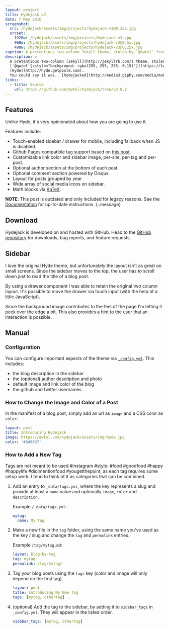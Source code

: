 ```yaml
---
layout: project
title: Hydejack v3
date: 7 May 2016
screenshot:
  src: /hydejack/assets/img/projects/hydejack-v3@0,25x.jpg
  srcset:
    1920w: /hydejack/assets/img/projects/hydejack-v3.jpg
    960w: /hydejack/assets/img/projects/hydejack-v3@0,5x.jpg
    480w: /hydejack/assets/img/projects/hydejack-v3@0,25x.jpg
caption: A pretentious two-column Jekyll theme, stolen by `@qwtel` from Hyde.
description: >
  A pretentious two-column [Jekyll](http://jekyllrb.com/) theme, stolen by
  [`@qwtel`{:style="background: rgba(255, 255, 255, 0.15)"}](https://twitter.com/qwtel) from
  [Hyde](http://hyde.getpoole.com).
  You could say it was.. [hydejacked](http://media3.giphy.com/media/makedRIckZBW8/giphy.gif).
links:
  - title: Source
    url: https://github.com/qwtel/hydejack/tree/v3.0.2
---
```


## Features
Unlike Hyde, it's very opinionated about how you are going to use it.

Features include:

* Touch-enabled sidebar / drawer for mobile, including fallback when JS is disabled.
* Github Pages compatible tag support based on [this post][tag].
* Customizable link color and sidebar image, per-site, per-tag and per-post.
* Optional author section at the bottom of each post.
* Optional comment section powered by Disqus.
* Layout for posts grouped by year
* Wide array of social media icons on sidebar.
* Math blocks via [KaTeX](https://khan.github.io/KaTeX/).

**NOTE**: This post is outdated and only included for legacy reasons.
See the [Documentation](https://qwtel.com/hydejack/docs/6.4.0/) for up-to-date instructions.
{:.message}

## Download
Hydejack is developed on and hosted with GitHub. Head to the [GitHub repository](https://github.com/qwtel/hydejack) for downloads, bug reports, and feature requests.

## Sidebar
I love the original Hyde theme, but unfortunately the layout isn't as great on small screens.
Since the sidebar moves to the top, the user has to scroll down just to read the title of a blog post.

By using a drawer component I was able to retain the original two column layout. It's possible to move the drawer via touch input (with the help of a little JavaScript).

Since the background image contributes to the feel of the page I'm letting it peek over the edge a bit. This also provides a hint to the user that an interaction is possible.

## Manual

### Configuration
You can configure important aspects of the theme via [`_config.yml`](https://github.com/qwtel/hydejack/blob/v3/_config.yml). This includes:

* the blog description in the sidebar
* the (optional) author description and photo
* default image and link color of the blog
* the github and twitter usernames

### How to Change the Image and Color of a Post
In the manifest of a blog post, simply add an url as `image` and a CSS color as `color`:

~~~yml
layout: post
title: Introducing Hydejack
image: https://qwtel.com/hydejack/assets/img/hyde.jpg
color: '#949667'
~~~

### How to Add a New Tag
Tags are not meant to be used #instagram #style: #food #goodfood #happy #happylife #didimentionfood #yougetthepoint, as each tag requires some setup work. I tend to think of it as categories that can be combined.

1.  Add an entry to `_data/tags.yml`, where the key represents a slug and provide at least a `name` value and optionally `image`, `color` and `description`.

    Example `/_data/tags.yml`:

    ~~~yml
    mytag:
      name: My Tag
    ~~~

2.  Make a new file in the `tag` folder, using the same name you've used as the key / slug and change the `tag` and `permalink` entries.

    Example `/tag/mytag.md`:

    ~~~yml
    layout: blog-by-tag
    tag: mytag
    permalink: /tag/mytag/
    ~~~

3.  Tag your blog posts using the `tags` key (color and image will only depend on the first tag).

    ~~~yml
    layout: post
    title: Introducing My New Tag
    tags: [mytag, othertag]
    ~~~

4. (optional) Add the tag to the sidebar, by adding it to `sidebar_tags` in `_config.yml`.
   They will appear in the listed order.

   ~~~yml
   sidebar_tags: [mytag, othertag]
   ~~~

[tag]: http://www.minddust.com/post/tags-and-categories-on-github-pages/
